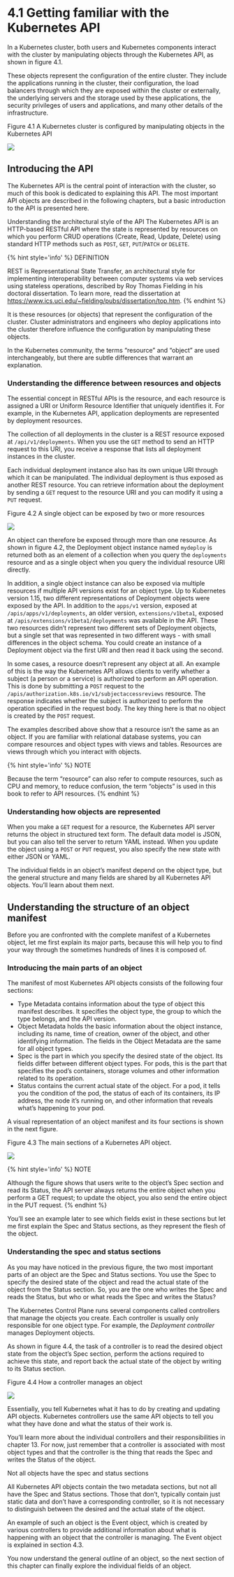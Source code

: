 # 4.1 Getting familiar with the Kubernetes API
In a Kubernetes cluster, both users and Kubernetes components interact with the cluster by manipulating objects through the Kubernetes API, as shown in figure 4.1.

These objects represent the configuration of the entire cluster. They include the applications running in the cluster, their configuration, the load balancers through which they are exposed within the cluster or externally, the underlying servers and the storage used by these applications, the security privileges of users and applications, and many other details of the infrastructure.

Figure 4.1 A Kubernetes cluster is configured by manipulating objects in the Kubernetes API

![](../images/4.1.png)

## Introducing the API
The Kubernetes API is the central point of interaction with the cluster, so much of this book is dedicated to explaining this API. The most important API objects are described in the following chapters, but a basic introduction to the API is presented here.

Understanding the architectural style of the API
The Kubernetes API is an HTTP-based RESTful API where the state is represented by resources on which you perform CRUD operations (Create, Read, Update, Delete) using standard HTTP methods such as `POST`, `GET`, `PUT`/`PATCH` or `DELETE`.

{% hint style='info' %}
DEFINITION

REST is Representational State Transfer, an architectural style for implementing interoperability between computer systems via web services using stateless operations, described by Roy Thomas Fielding in his doctoral dissertation. To learn more, read the dissertation at https://www.ics.uci.edu/~fielding/pubs/dissertation/top.htm.
{% endhint %}

It is these resources (or objects) that represent the configuration of the cluster. Cluster administrators and engineers who deploy applications into the cluster therefore influence the configuration by manipulating these objects.

In the Kubernetes community, the terms “resource” and “object” are used interchangeably, but there are subtle differences that warrant an explanation.

### Understanding the difference between resources and objects
The essential concept in RESTful APIs is the resource, and each resource is assigned a URI or Uniform Resource Identifier that uniquely identifies it. For example, in the Kubernetes API, application deployments are represented by deployment resources.

The collection of all deployments in the cluster is a REST resource exposed at `/api/v1/deployments`. When you use the `GET` method to send an HTTP request to this URI, you receive a response that lists all deployment instances in the cluster.

Each individual deployment instance also has its own unique URI through which it can be manipulated. The individual deployment is thus exposed as another REST resource. You can retrieve information about the deployment by sending a `GET` request to the resource URI and you can modify it using a `PUT` request.

Figure 4.2 A single object can be exposed by two or more resources

![](../images/4.2.png)

An object can therefore be exposed through more than one resource. As shown in figure 4.2, the Deployment object instance named `mydeploy` is returned both as an element of a collection when you query the `deployments` resource and as a single object when you query the individual resource URI directly.

In addition, a single object instance can also be exposed via multiple resources if multiple API versions exist for an object type. Up to Kubernetes version 1.15, two different representations of Deployment objects were exposed by the API. In addition to the `apps/v1` version, exposed at `/apis/apps/v1/deployments`, an older version, `extensions/v1beta1`, exposed at `/apis/extensions/v1beta1/deployments` was available in the API. These two resources didn’t represent two different sets of Deployment objects, but a single set that was represented in two different ways - with small differences in the object schema. You could create an instance of a Deployment object via the first URI and then read it back using the second.

In some cases, a resource doesn’t represent any object at all. An example of this is the way the Kubernetes API allows clients to verify whether a subject (a person or a service) is authorized to perform an API operation. This is done by submitting a `POST` request to the `/apis/authorization.k8s.io/v1/subjectaccessreviews` resource. The response indicates whether the subject is authorized to perform the operation specified in the request body. The key thing here is that no object is created by the `POST` request.

The examples described above show that a resource isn’t the same as an object. If you are familiar with relational database systems, you can compare resources and object types with views and tables. Resources are views through which you interact with objects.

{% hint style='info' %}
NOTE

Because the term “resource” can also refer to compute resources, such as CPU and memory, to reduce confusion, the term “objects” is used in this book to refer to API resources.
{% endhint %}


### Understanding how objects are represented
When you make a `GET` request for a resource, the Kubernetes API server returns the object in structured text form. The default data model is JSON, but you can also tell the server to return YAML instead. When you update the object using a `POST` or `PUT` request, you also specify the new state with either JSON or YAML.

The individual fields in an object’s manifest depend on the object type, but the general structure and many fields are shared by all Kubernetes API objects. You’ll learn about them next.

## Understanding the structure of an object manifest
Before you are confronted with the complete manifest of a Kubernetes object, let me first explain its major parts, because this will help you to find your way through the sometimes hundreds of lines it is composed of.

### Introducing the main parts of an object
The manifest of most Kubernetes API objects consists of the following four sections:

* Type Metadata contains information about the type of object this manifest describes. It specifies the object type, the group to which the type belongs, and the API version.
* Object Metadata holds the basic information about the object instance, including its name, time of creation, owner of the object, and other identifying information. The fields in the Object Metadata are the same for all object types.
* Spec is the part in which you specify the desired state of the object. Its fields differ between different object types. For pods, this is the part that specifies the pod’s containers, storage volumes and other information related to its operation.
* Status contains the current actual state of the object. For a pod, it tells you the condition of the pod, the status of each of its containers, its IP address, the node it’s running on, and other information that reveals what’s happening to your pod.

A visual representation of an object manifest and its four sections is shown in the next figure.

Figure 4.3 The main sections of a Kubernetes API object.

![](../images/4.3.png)

{% hint style='info' %}
NOTE

Although the figure shows that users write to the object’s Spec section and read its Status, the API server always returns the entire object when you perform a GET request; to update the object, you also send the entire object in the PUT request.
{% endhint %}

You’ll see an example later to see which fields exist in these sections but let me first explain the Spec and Status sections, as they represent the flesh of the object.

### Understanding the spec and status sections
As you may have noticed in the previous figure, the two most important parts of an object are the Spec and Status sections. You use the Spec to specify the desired state of the object and read the actual state of the object from the Status section. So, you are the one who writes the Spec and reads the Status, but who or what reads the Spec and writes the Status?

The Kubernetes Control Plane runs several components called controllers that manage the objects you create. Each controller is usually only responsible for one object type. For example, the *Deployment controller* manages Deployment objects.

As shown in figure 4.4, the task of a controller is to read the desired object state from the object’s Spec section, perform the actions required to achieve this state, and report back the actual state of the object by writing to its Status section.

Figure 4.4 How a controller manages an object

![](../images/4.4.png)

Essentially, you tell Kubernetes what it has to do by creating and updating API objects. Kubernetes controllers use the same API objects to tell you what they have done and what the status of their work is.

You’ll learn more about the individual controllers and their responsibilities in chapter 13. For now, just remember that a controller is associated with most object types and that the controller is the thing that reads the Spec and writes the Status of the object.

Not all objects have the spec and status sections

All Kubernetes API objects contain the two metadata sections, but not all have the Spec and Status sections. Those that don’t, typically contain just static data and don’t have a corresponding controller, so it is not necessary to distinguish between the desired and the actual state of the object.

An example of such an object is the Event object, which is created by various controllers to provide additional information about what is happening with an object that the controller is managing. The Event object is explained in section 4.3.

You now understand the general outline of an object, so the next section of this chapter can finally explore the individual fields of an object.